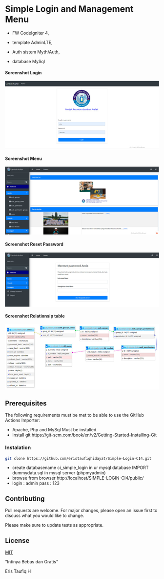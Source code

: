# Simple Login and Management Menu

- FW CodeIgniter 4,

- template AdminLTE,

- Auth sistem Myth/Auth,

- database MySql

#### Screenshot Login

![App Screenshot](menu_login.jpg)

#### Screenshot Menu

![App Screenshot](CI_Simple_login.jpg)

#### Screenshot Reset Password

![App Screenshot](reset_password.jpg)

#### Screenshot Relationsip table

![App Screenshot](relationsip.jpg)

## Prerequisites

The following requirements must be met to be able to use the GitHub Actions Importer:

- Apache, Php and MySql Must be installed.
- Install git https://git-scm.com/book/en/v2/Getting-Started-Installing-Git

### Instalation

```bash
git clone https://github.com/eristaufiqhidayat/Simple-Login-CI4.git
```

- create databasename ci_simple_login in ur mysql database IMPORT dummydata.sql in mysql server (phpmyadmin)
- browse from browser http://localhost/SIMPLE-LOGIN-CI4/public/
- login : admin pass : 123

## Contributing

Pull requests are welcome. For major changes, please open an issue first
to discuss what you would like to change.

Please make sure to update tests as appropriate.

## License

[MIT](https://choosealicense.com/licenses/mit/)

"Intinya Bebas dan Gratis"

Eris Taufiq H
